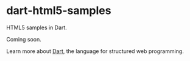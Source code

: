 dart-html5-samples
==================

HTML5 samples in Dart.

Coming soon.

Learn more about [Dart](http://www.dartlang.org),
the language for structured web programming.
